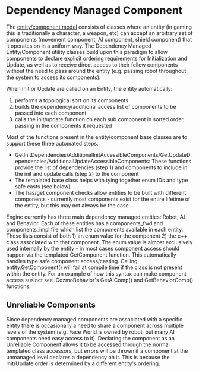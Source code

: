 # Dependency Managed Component

The [entity/component model](https://en.wikipedia.org/wiki/Entity%E2%80%93component%E2%80%93system) consists of classes where an entity (in gaming this is traditionally a character, a weapon, etc) can accept an arbitrary set of components (movement component, AI component, shield component) that it operates on in a uniform way. The Dependency Managed Entity/Component utility classes build upon this paradigm to allow components to declare explicit ordering requirements for Initialization and Update, as well as to receive direct access to their fellow components without the need to pass around the entity (e.g. passing robot throughout the system to access its components).

When Init or Update are called on an Entity, the entity automatically:
  1) performs a topological sort on its components
  2) builds the dependency/additional access list of components to be passed into each component
  2) calls the init/update function on each sub component in sorted order, passing in the components it requested

Most of the functions present in the entity/component base classes are to support these three automated steps.
  * GetInitDependencies/AdditionalInitAccessibleComponents/GetUpdateDependencies/AdditionalUpdateAccessibleComponents: These functions provide the list of dependencies (step 1) and components to include in the init and update calls (step 2) to the component
  * The templated base class helps with tying together enum IDs and type safe casts (see below)
  * The has/get component checks allow entities to be built with different components - currently most components exist for the entire lifetime of the entity, but this may not always be the case


Engine currently has three main dependency managed entities: Robot, AI and Behavior. Each of these entities has a components_fwd and components_impl file which list the components available in each entity.  These lists consist of both 1) an enum value for the component 2) the c++ class associated with that component. The enum value is almost exclusively used internally by the entity - in most cases component access should happen via the templated GetComponent function. This automatically handles type safe component access/casting.  Calling entity.GetComponent<ClassType>() will fail at compile time if the class is not present within the entity. For an example of how this syntax can make component access susinct see iCozmoBehavior's GetAIComp() and GetBehaviorComp() functions.


## Unreliable Components
Since dependency managed components are associated with a specific entity there is occasionally a need to share a component across multiple levels of the system (e.g. Face World is owned by robot, but many AI components need easy access to it). Declaring the component as an Unreliable Component allows it to be accessed through the normal templated class accessors, but errors will be thrown if a component at the unmanaged level declares a dependency on it. This is because the Init/Update order is determined by a different entity's ordering.